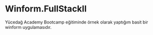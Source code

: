 # Winform.FullStackll

Yücedağ Academy Bootcamp eğitiminde örnek olarak yaptığım basit bir winform uygulamasıdır.
